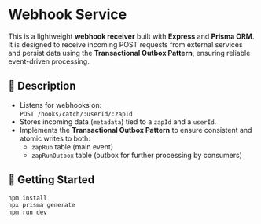 # Webhook Service

This is a lightweight **webhook receiver** built with **Express** and **Prisma ORM**. It is designed to receive incoming POST requests from external services and persist data using the **Transactional Outbox Pattern**, ensuring reliable event-driven processing.

## 📌 Description

- Listens for webhooks on:  
  `POST /hooks/catch/:userId/:zapId`
- Stores incoming data (`metadata`) tied to a `zapId` and a `userId`.
- Implements the **Transactional Outbox Pattern** to ensure consistent and atomic writes to both:
  - `zapRun` table (main event)
  - `zapRunOutbox` table (outbox for further processing by consumers)

## 🚀 Getting Started

```bash
npm install
npx prisma generate
npm run dev
